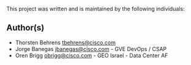 This project was written and is maintained by the following individuals:

## Author(s)

* Thorsten Behrens <tbehrens@cisco.com>
* Jorge Banegas <jbanegas@cisco.com> - GVE DevOps / CSAP
* Oren Brigg <obrigg@cisco.com> - GEO Israel - Data Center AF
